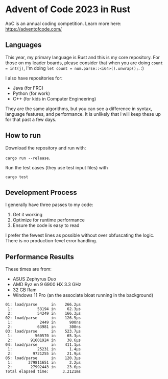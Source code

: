 # Advent of Code 2023 in Rust
AoC is an annual coding competition.  Learn more here: https://adventofcode.com/

## Languages
This year, my primary language is Rust and this is my core repository.  For those on my leader boards, please consider that when you are doing `count = int(j)`, I'm doing `let count = num.parse::<i64>().unwrap();`.   :)

I also have repositories for:
* Java (for FRC)
* Python (for work)
* C++ (for kids in Computer Engineering)

They are the same algorithms, but you can see a difference in syntax, language features, and performance.  It is unlikely that I will keep these up for that past a few days.

## How to run
Download the repository and run with:

`cargo run --release`.

Run the test cases (they use test input files) with 

`cargo test`

## Development Process
I generally have three passes to my code:
1. Get it working
2. Optimize for runtime performance
3. Ensure the code is easy to read

I prefer the fewest lines as possible without over obfuscating the logic.  There is no production-level error handling.

## Performance Results
These times are from:
* ASUS Zephyrus Duo
* AMD Ryz
en 9 6900 HX 3.3 GHz
* 32 GB Ram
* Windows 11 Pro (an the associate bloat running in the background)
```
01: load/parse      in    266.2µs
 1:           53194 in     62.3µs
 2:           54249 in    166.3µs
02: load/parse      in    126.5µs
 1:            2449 in      900ns
 2:           63981 in      300ns
03: load/parse      in    523.7µs
 1:          560570 in     65.3µs
 2:        91601924 in     38.6µs
04: load/parse      in    411.1µs
 1:           25231 in      1.4µs
 2:         9721255 in     21.9µs
05: load/parse      in    120.3µs
 1:       379811651 in      2.2µs
 2:        27992443 in     23.6µs
Total elapsed time:      3.2121ms
```